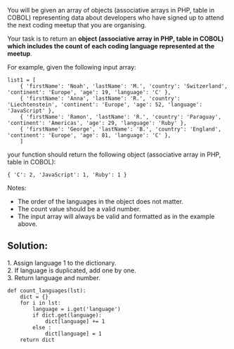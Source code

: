 You will be given an array of objects (associative arrays in PHP, table in COBOL) representing data about developers who have signed up to attend the next coding meetup that you are organising.

Your task is to return an **object (associative array in PHP, table in COBOL) which includes the count of each coding language represented at the meetup**.

For example, given the following input array:

```
list1 = [
    { 'firstName': 'Noah', 'lastName': 'M.', 'country': 'Switzerland', 'continent': 'Europe', 'age': 19, 'language': 'C' },
    { 'firstName': 'Anna', 'lastName': 'R.', 'country': 'Liechtenstein', 'continent': 'Europe', 'age': 52, 'language': 'JavaScript' },
    { 'firstName': 'Ramon', 'lastName': 'R.', 'country': 'Paraguay', 'continent': 'Americas', 'age': 29, 'language': 'Ruby' },
    { 'firstName': 'George', 'lastName': 'B.', 'country': 'England', 'continent': 'Europe', 'age': 81, 'language': 'C' },
    ]
```

your function should return the following object (associative array in PHP, table in COBOL):

```
{ 'C': 2, 'JavaScript': 1, 'Ruby': 1 }
```

Notes:

-   The order of the languages in the object does not matter.
-   The count value should be a valid number.
-   The input array will always be valid and formatted as in the example above.

## Solution:

1\. Assign language 1 to the dictionary.  
2\. If language is duplicated, add one by one.  
3. Return language and number.

```
def count_languages(lst): 
    dict = {}
    for i in lst:
        language = i.get('language')
        if dict.get(language):
            dict[language] += 1
        else :
            dict[language] = 1
    return dict
```